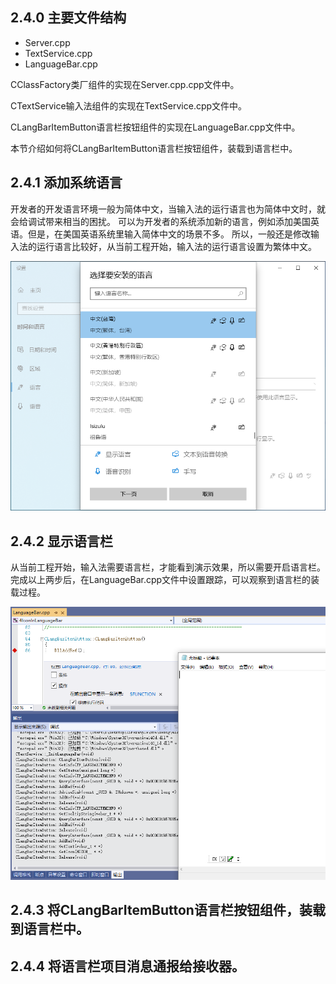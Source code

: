 ## 2.4.0 主要文件结构

- Server.cpp
- TextService.cpp
- LanguageBar.cpp

CClassFactory类厂组件的实现在Server.cpp.cpp文件中。

CTextService输入法组件的实现在TextService.cpp文件中。

CLangBarItemButton语言栏按钮组件的实现在LanguageBar.cpp文件中。

本节介绍如何将CLangBarItemButton语言栏按钮组件，装载到语言栏中。

## 2.4.1 添加系统语言

开发者的开发语言环境一般为简体中文，当输入法的运行语言也为简体中文时，就会给调试带来相当的困扰。
可以为开发者的系统添加新的语言，例如添加美国英语。但是，在美国英语系统里输入简体中文的场景不多。
所以，一般还是修改输入法的运行语言比较好，从当前工程开始，输入法的运行语言设置为繁体中文。

![Language](img/Language.png)

## 2.4.2 显示语言栏

从当前工程开始，输入法需要语言栏，才能看到演示效果，所以需要开启语言栏。
完成以上两步后，在LanguageBar.cpp文件中设置跟踪，可以观察到语言栏的装载过程。

![LanguageBar](img/LanguageBar.png)

## 2.4.3 将CLangBarItemButton语言栏按钮组件，装载到语言栏中。

## 2.4.4 将语言栏项目消息通报给接收器。